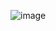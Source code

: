 ![image](https://user-images.githubusercontent.com/96580972/152488596-96995d71-b3a8-4ad4-b684-031e0c950d5b.png)
